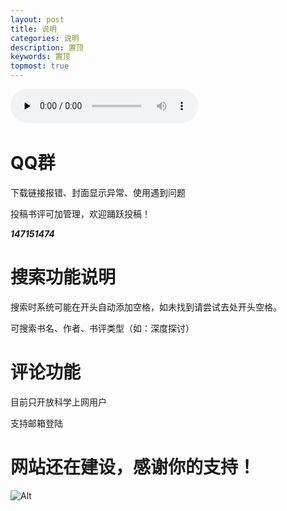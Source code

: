 ```yaml
---
layout: post
title: 说明
categories: 说明
description: 置顶
keywords: 置顶
topmost: true
---
```

​<audio id="audio" controls="" preload="none">
      <source id="mp3" src="https://link.jscdn.cn/1drv/aHR0cHM6Ly8xZHJ2Lm1zL3UvcyFBaGU2R2dNWmVFb2poQ1lSYTBfSjE0N2RZMWRBP2U9QzIwbEJR.mp3">
</audio>

# QQ群
下载链接报错、封面显示异常、使用遇到问题


投稿书评可加管理，欢迎踊跃投稿！

***147151474***

# 搜索功能说明
搜索时系统可能在开头自动添加空格，如未找到请尝试去处开头空格。

可搜索书名、作者、书评类型（如：深度探讨）

# 评论功能

目前只开放科学上网用户

支持邮箱登陆


# 网站还在建设，感谢你的支持！

![Alt](https://i.loli.net/2021/08/29/tnhbec8NUWgmAq6.jpg)
